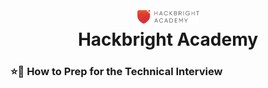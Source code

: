 <h1 align="center">
  <a href="https://hackbrightacademy.com">
    <img alt="Hackbright Academy Logo" src="images/logo.png" width="100px">
  </a>
  </br>Hackbright Academy
</h1>
<h3>⭐🌈 How to Prep for the Technical Interview</h3>
